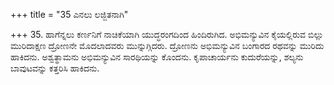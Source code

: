 +++
title = "35 ಎನಲು ಲಜ್ಜಿತನಾಗಿ"

+++
35. ಹಾಗೆನ್ನಲು ಕರ್ಣನಿಗೆ ನಾಚಿಕೆಯಾಗಿ ಯುದ್ಧರಂಗದಿಂದ ಹಿಂದಿರುಗಿದ. ಅಭಿಮನ್ಯುವಿನ ಕೈಯಲ್ಲಿರುವ ಬಿಲ್ಲು ಮುರಿದಾಕ್ಷಣ ದ್ರೋಣನೇ ಮೊದಲಾದವರು ಮುನ್ನುಗ್ಗಿದರು. ದ್ರೋಣನು ಅಭಿಮನ್ಯುವಿನ ಬಂಗಾರದ ರಥವನ್ನು ಮುರಿದು ಹಾಕಿದನು. ಅಶ್ವತ್ಥಾಮನು ಅಭಿಮನ್ಯುವಿನ ಸಾರಥಿಯನ್ನು ಕೊಂದನು. ಕೃಪಾಚಾರ್ಯನು ಕುದುರೆಯನ್ನು, ಶಲ್ಯನು ಬಾವುಟವನ್ನು ಕತ್ತರಿಸಿ ಹಾಕಿದನು.
